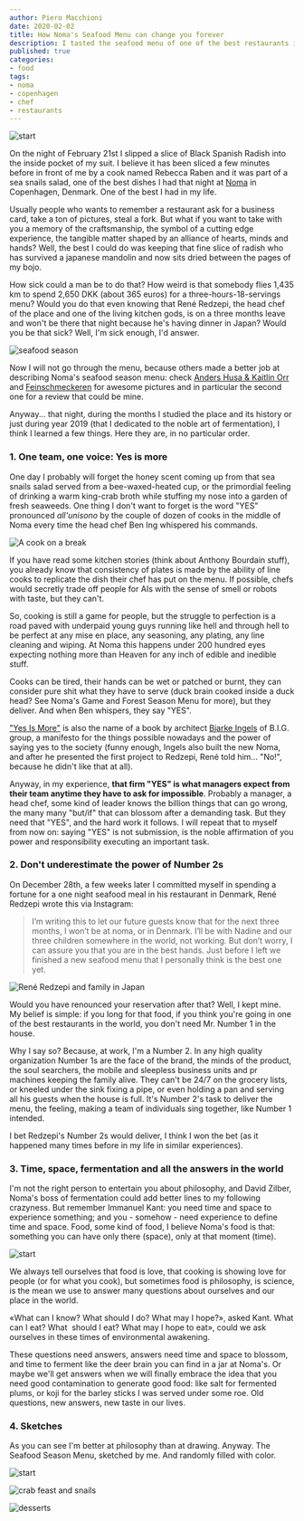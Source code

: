 ```yaml
---
author: Piero Macchioni
date: 2020-02-02
title: How Noma's Seafood Menu can change you forever
description: I tasted the seafood menu of one of the best restaurants in the world, Noma in Copenhagen. An evening that can change your perspective on life, food, everything else.  
published: true
categories:
- food
tags:
- noma
- copenhagen
- chef
- restaurants
---
```


![start](https://macchioni.cc/images/vault/aoutnoma.jpg)

On the night of February 21st I slipped a slice of Black Spanish Radish into the inside pocket of my suit. I believe it has been sliced a few minutes before in front of me by a cook named Rebecca Raben and it was part of a sea snails salad, one of the best dishes I had that night at [Noma](https://noma.dk/) in Copenhagen, Denmark. One of the best I had in my life. 

Usually people who wants to remember a restaurant ask for a business card, take a ton of pictures, steal a fork. But what if you want to take with you a memory of the craftsmanship, the symbol of a cutting edge experience, the tangible matter shaped by an alliance of hearts, minds and hands? Well, the best I could do was keeping that fine slice of radish who has survived a japanese mandolin and now sits dried between the pages of my bojo. 

How sick could a man be to do that? How weird is that somebody flies 1,435 km to spend 2,650 DKK (about 365 euros) for a three-hours-18-servings menu? Would you do that even knowing that René Redzepi, the head chef of the place and one of the living kitchen gods, is on a three months leave and won't be there that night because he's having dinner in Japan? Would you be that sick? Well, I'm sick enough, I'd answer. 

![seafood season](https://macchioni.cc/images/vault/seafood.jpg)

Now I will not go through the menu, because others made a better job at describing Noma's seafood season menu: check [Anders Husa & Kaitlin Orr](https://andershusa.com/first-look-nomas-seafood-season-2020/) and [Feinschmeckeren](https://feinschmeckeren.dk/anbefalinger/see-the-full-2020-noma-seafood-season-menu/) for awesome pictures and in particular the second one for a review that could be mine.

Anyway... that night, during the months I studied the place and its history or just during year 2019 (that I dedicated to the noble art of fermentation), I think I learned a few things. Here they are, in no particular order. 

### 1. One team, one voice: Yes is more
One day I probably will forget the honey scent coming up from that sea snails salad served from a bee-waxed-heated cup, or the primordial feeling of drinking a warm king-crab broth while stuffing my nose into a garden of fresh seaweeds. One thing I don't want to forget is the word "YES" pronounced _all'unisono_ by the couple of dozen of cooks in the middle of Noma every time the head chef Ben Ing whispered his commands. 

![A cook on a break](https://macchioni.cc/images/vault/cooknoma.jpg)

If you have read some kitchen stories (think about Anthony Bourdain stuff), you already know that consistency of plates is made by the ability of line cooks to replicate the dish their chef has put on the menu. If possible, chefs would secretly trade off people for AIs with the sense of smell or robots with taste, but they can't. 

So, cooking is still a game for people, but the struggle to perfection is a road paved with underpaid young guys running like hell and through hell to be perfect at any mise en place, any seasoning, any plating, any line cleaning and wiping. At Noma this happens under 200 hundred eyes expecting nothing more than Heaven for any inch of edible and inedible stuff. 

Cooks can be tired, their hands can be wet or patched or burnt, they can consider pure shit what they have to serve (duck brain cooked inside a duck head? See Noma's Game and Forest Season Menu for more), but they deliver. And when Ben whispers, they say "YES".

["Yes Is More"](https://www.amazon.com/Yes-More-Archicomic-Architectural-Evolution/dp/3836520109/) is also the name of a book by architect [Bjarke Ingels](https://big.dk/) of B.I.G. group, a manifesto for the things possible nowadays and the power of saying yes to the society (funny enough, Ingels also built the new Noma, and after he presented the first project to Redzepi, René told him... "No!", because he didn't like that at all).

Anyway, in my experience, **that firm "YES" is what managers expect from their team anytime they have to ask for impossible**. Probably a manager, a head chef, some kind of leader knows the billion things that can go wrong, the many many "but/if" that can blossom after a demanding task. But they need that "YES", and the hard work it follows. I will repeat that to myself from now on: saying "YES" is not submission, is the noble affirmation of you power and responsibility executing an important task.

### 2. Don't underestimate the power of Number 2s
On December 28th, a few weeks later I committed myself in spending a fortune for a one night seafood meal in his restaurant in Denmark, René Redzepi wrote this via Instagram:

> I’m writing this to let our future guests know that for the next three months, I won’t be at noma, or in Denmark. I’ll be with Nadine and our three children somewhere in the world, not working. But don’t worry, I can assure you that you are in the best hands. Just before I left we finished a new seafood menu that I personally think is the best one yet. 

![René Redzepi and family in Japan](https://macchioni.cc/images/vault/reneinjapan.jpg)

Would you have renounced your reservation after that? Well, I kept mine. My belief is simple: if you long for that food, if you think you're going in one of the best restaurants in the world, you don't need Mr. Number 1 in the house. 

Why I say so? Because, at work, I'm a Number 2. In any high quality organization Number 1s are the face of the brand, the minds of the product, the soul searchers, the mobile and sleepless business units and pr machines keeping the family alive. They can't be 24/7 on the grocery lists, or kneeled under the sink fixing a pipe, or even holding a pan and serving all his guests when the house is full. It's Number 2's task to deliver the menu, the feeling, making a team of individuals sing together, like Number 1 intended. 

I bet Redzepi's Number 2s would deliver, I think I won the bet (as it happened many times before in my life in similar experiences). 

### 3. Time, space, fermentation and all the answers in the world

I'm not the right person to entertain you about philosophy, and David Zilber, Noma's boss of fermentation could add better lines to my following crazyness. 
But remember Immanuel Kant: you need time and space to experience something; and you - somehow - need experience to define time and space. Food, some kind of food, I believe Noma's food is that: something you can have only there (space), only at that moment (time). 

![start](https://macchioni.cc/images/vault/greenhouse.jpg)

We always tell ourselves that food is love, that cooking is showing love for people (or for what you cook), but sometimes food is philosophy, is science, is the mean we use to answer many questions about ourselves and our place in the world. 

«What can I know? What should I do? What may I hope?», asked Kant. What can I eat? What  should I eat? What may I hope to eat», could we ask ourselves in these times of environmental awakening. 

These questions need answers, answers need time and space to blossom, and time to ferment like the deer brain you can find in a jar at Noma's. Or maybe we'll get answers when we will finally embrace the idea that you need good contamination to generate good food: like salt for fermented plums, or koji for the barley sticks I was served under some roe. Old questions, new answers, new taste in our lives. 

### 4. Sketches

As you can see I'm better at philosophy than at drawing. Anyway. The Seafood Season Menu, sketched by me. And randomly filled with color.

![start](https://macchioni.cc/images/vault/n1c-s.jpg)

![crab feast and snails](https://macchioni.cc/images/vault/n2c-s.jpg)

![desserts](https://macchioni.cc/images/vault/n3c-s.jpg)


